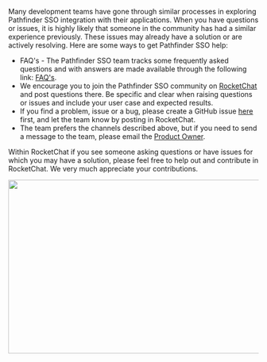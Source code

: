 Many development teams have gone through similar processes in exploring Pathfinder SSO integration with their applications. When you have questions or issues, it is highly likely that someone in the community has had a similar experience previously. These issues may already have a solution or are actively resolving. Here are some ways to get Pathfinder SSO help:
- FAQ's - The Pathfinder SSO team tracks some frequently asked questions and with answers are made available through the following link: [FAQ's](https://github.com/bcgov/sso-keycloak/discussions/categories/gold-q-a).
- We encourage you to join the Pathfinder SSO community on [RocketChat](https://chat.developer.gov.bc.ca/channel/sso) and post questions there. Be specific and clear when raising questions or issues and include your user case and expected results.
- If you find a problem, issue or a bug, please create a GitHub issue [here](https://github.com/bcgov/sso-keycloak/discussions/new?category=q-a) first, and let the team know by posting in RocketChat.
- The team prefers the channels described above, but if you need to send a message to the team, please email the [Product Owner](mailto:bcgov.sso@gov.bc.ca).

Within RocketChat if you see someone asking questions or have issues for which you may have a solution, please feel free to help out and contribute in RocketChat. We very much appreciate your contributions.

</details>

</details>
<p align="Center">
  <img width="800" height="350" src="https://user-images.githubusercontent.com/87393930/134070649-b9ee5e9b-d838-42da-848a-29e89e45d319.png">
</p>
